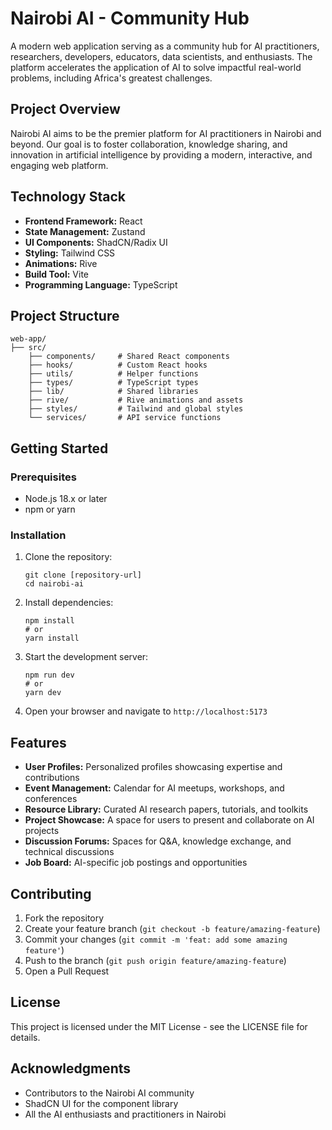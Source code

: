 # Nairobi AI - Community Hub

A modern web application serving as a community hub for AI practitioners, researchers, developers, educators, data scientists, and enthusiasts. The platform accelerates the application of AI to solve impactful real-world problems, including Africa's greatest challenges.

## Project Overview

Nairobi AI aims to be the premier platform for AI practitioners in Nairobi and beyond. Our goal is to foster collaboration, knowledge sharing, and innovation in artificial intelligence by providing a modern, interactive, and engaging web platform.

## Technology Stack

- **Frontend Framework:** React
- **State Management:** Zustand
- **UI Components:** ShadCN/Radix UI
- **Styling:** Tailwind CSS
- **Animations:** Rive
- **Build Tool:** Vite
- **Programming Language:** TypeScript

## Project Structure

```
web-app/
├── src/
    ├── components/     # Shared React components
    ├── hooks/          # Custom React hooks
    ├── utils/          # Helper functions
    ├── types/          # TypeScript types
    ├── lib/            # Shared libraries
    ├── rive/           # Rive animations and assets
    ├── styles/         # Tailwind and global styles
    └── services/       # API service functions
```

## Getting Started

### Prerequisites

- Node.js 18.x or later
- npm or yarn

### Installation

1. Clone the repository:
   ```
   git clone [repository-url]
   cd nairobi-ai
   ```

2. Install dependencies:
   ```
   npm install
   # or
   yarn install
   ```

3. Start the development server:
   ```
   npm run dev
   # or
   yarn dev
   ```

4. Open your browser and navigate to `http://localhost:5173`

## Features

- **User Profiles:** Personalized profiles showcasing expertise and contributions
- **Event Management:** Calendar for AI meetups, workshops, and conferences
- **Resource Library:** Curated AI research papers, tutorials, and toolkits
- **Project Showcase:** A space for users to present and collaborate on AI projects
- **Discussion Forums:** Spaces for Q&A, knowledge exchange, and technical discussions
- **Job Board:** AI-specific job postings and opportunities

## Contributing

1. Fork the repository
2. Create your feature branch (`git checkout -b feature/amazing-feature`)
3. Commit your changes (`git commit -m 'feat: add some amazing feature'`)
4. Push to the branch (`git push origin feature/amazing-feature`)
5. Open a Pull Request

## License

This project is licensed under the MIT License - see the LICENSE file for details.

## Acknowledgments

- Contributors to the Nairobi AI community
- ShadCN UI for the component library
- All the AI enthusiasts and practitioners in Nairobi
